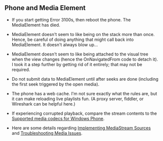 ## Phone and Media Element

* If you start getting Error 3100s, then reboot the phone.  The MediaElement has died.

* MediaElement doesn't seem to like being on the stack more than once.  Hence, be careful of doing anything that might call back into MediaElement.  It doesn't always blow up...

* MediaElement doesn't seem to like being attached to the visual tree when the view changes (hence the OnNavigatedFrom code to detach it).  I took it a step further by getting rid of it entirely; that may not be required.
  
* Do not submit data to MediaElement until after seeks are done (including the first seek triggered by the open media).

* The phone has a web cache.  I'm not sure exactly what the rules are, but it can make reloading live playlists fun.  (A proxy server, fiddler, or Wireshark can be helpful here.)

* If experiencing corrupted playback, compare the stream contents to the [Supported media codecs for Windows Phone](http://msdn.microsoft.com/en-us/library/windowsphone/develop/ff462087(v=vs.105).aspx).

* Here are some details regarding [Implementing MediaStream Sources](http://msdn.microsoft.com/en-us/library/hh180779(v=vs.95).aspx) and [Troubleshooting Media Issues](http://msdn.microsoft.com/en-us/library/hh180774(v=vs.95).aspx).